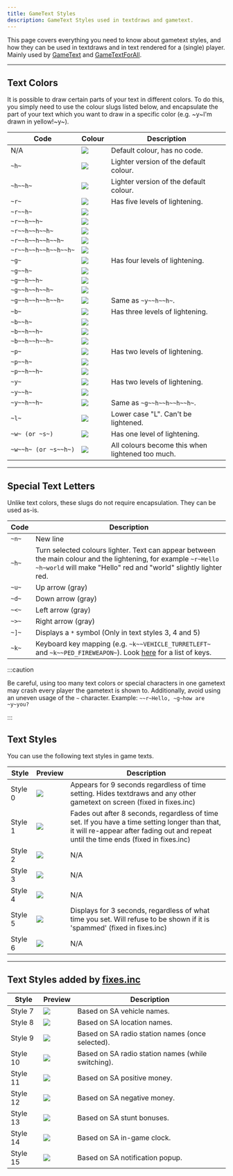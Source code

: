 ```yaml
---
title: GameText Styles
description: GameText Styles used in textdraws and gametext.
---
```


This page covers everything you need to know about gametext styles, and how they can be used in textdraws and in text rendered for a (single) player.
Mainly used by [GameText](../functions/GameTextForPlayer) and [GameTextForAll](../functions/GameTextForAll).

---

## Text Colors

It is possible to draw certain parts of your text in different colors. To do this, you simply need to use the colour slugs listed below, and encapsulate the part of your text which you want to draw in a specific color (e.g. \~y\~I'm drawn in yellow!\~y\~).

| Code                 | Colour                                                              | Description                                      |
| -------------------- | ------------------------------------------------------------------- | ------------------------------------------------ |
| N/A                  | ![](https://assets.open.mp/assets/images/gameTextStyles/-.png)      | Default colour, has no code.                     |
| `~h~`                | ![](https://assets.open.mp/assets/images/gameTextStyles/h.png)      | Lighter version of the default colour.           |
| `~h~~h~`             | ![](https://assets.open.mp/assets/images/gameTextStyles/hh.png)     | Lighter version of the default colour.           |
| `~r~`                | ![](https://assets.open.mp/assets/images/gameTextStyles/r.png)      | Has five levels of lightening.                   |
| `~r~~h~`             | ![](https://assets.open.mp/assets/images/gameTextStyles/rh.png)     |                                                  |
| `~r~~h~~h~`          | ![](https://assets.open.mp/assets/images/gameTextStyles/rhh.png)    |                                                  |
| `~r~~h~~h~~h~`       | ![](https://assets.open.mp/assets/images/gameTextStyles/rhhh.png)   |                                                  |
| `~r~~h~~h~~h~~h~`    | ![](https://assets.open.mp/assets/images/gameTextStyles/rhhhh.png)  |                                                  |
| `~r~~h~~h~~h~~h~~h~` | ![](https://assets.open.mp/assets/images/gameTextStyles/rhhhhh.png) |                                                  |
| `~g~`                | ![](https://assets.open.mp/assets/images/gameTextStyles/g.png)      | Has four levels of lightening.                   |
| `~g~~h~`             | ![](https://assets.open.mp/assets/images/gameTextStyles/gh.png)     |                                                  |
| `~g~~h~~h~`          | ![](https://assets.open.mp/assets/images/gameTextStyles/ghh.png)    |                                                  |
| `~g~~h~~h~~h~`       | ![](https://assets.open.mp/assets/images/gameTextStyles/ghhh.png)   |                                                  |
| `~g~~h~~h~~h~~h~`    | ![](https://assets.open.mp/assets/images/gameTextStyles/ghhhh.png)  | Same as `~y~~h~~h~`.                             |
| `~b~`                | ![](https://assets.open.mp/assets/images/gameTextStyles/b.png)      | Has three levels of lightening.                  |
| `~b~~h~`             | ![](https://assets.open.mp/assets/images/gameTextStyles/bh.png)     |                                                  |
| `~b~~h~~h~`          | ![](https://assets.open.mp/assets/images/gameTextStyles/bhh.png)    |                                                  |
| `~b~~h~~h~~h~`       | ![](https://assets.open.mp/assets/images/gameTextStyles/bhhh.png)   |                                                  |
| `~p~`                | ![](https://assets.open.mp/assets/images/gameTextStyles/p.png)      | Has two levels of lightening.                    |
| `~p~~h~`             | ![](https://assets.open.mp/assets/images/gameTextStyles/ph.png)     |                                                  |
| `~p~~h~~h~`          | ![](https://assets.open.mp/assets/images/gameTextStyles/phh.png)    |                                                  |
| `~y~`                | ![](https://assets.open.mp/assets/images/gameTextStyles/y.png)      | Has two levels of lightening.                    |
| `~y~~h~`             | ![](https://assets.open.mp/assets/images/gameTextStyles/yh.png)     |                                                  |
| `~y~~h~~h~`          | ![](https://assets.open.mp/assets/images/gameTextStyles/yhh.png)    | Same as `~g~~h~~h~~h~~h~`.                       |
| `~l~`                | ![](https://assets.open.mp/assets/images/gameTextStyles/l.png)      | Lower case "L". Can't be lightened.              |
| `~w~ (or ~s~)`       | ![](https://assets.open.mp/assets/images/gameTextStyles/w.png)      | Has one level of lightening.                     |
| `~w~~h~ (or ~s~~h~)` | ![](https://assets.open.mp/assets/images/gameTextStyles/wh.png)     | All colours become this when lightened too much. |

---

## Special Text Letters

Unlike text colors, these slugs do not require encapsulation. They can be used as-is.

| Code  | Description                                                                                                                                                                        |
| ----- | ---------------------------------------------------------------------------------------------------------------------------------------------------------------------------------- |
| `~n~` | New line                                                                                                                                                                           |
| `~h~` | Turn selected colours lighter. Text can appear between the main colour and the lightening, for example `~r~Hello ~h~world` will make "Hello" red and "world" slightly lighter red. |
| `~u~` | Up arrow (gray)                                                                                                                                                                    |
| `~d~` | Down arrow (gray)                                                                                                                                                                  |
| `~<~` | Left arrow (gray)                                                                                                                                                                  |
| `~>~` | Right arrow (gray)                                                                                                                                                                 |
| `~]~` | Displays a `*` symbol (Only in text styles 3, 4 and 5)                                                                                                                             |
| `~k~` | Keyboard key mapping (e.g. `~k~~VEHICLE_TURRETLEFT~` and `~k~~PED_FIREWEAPON~`). Look [here](../resources/keys) for a list of keys.                                                |

:::caution

Be careful, using too many text colors or special characters in one gametext may crash every player the gametext is shown to. Additionally, avoid using an uneven usage of the `~` character. Example: `~~r~Hello, ~g~how are ~y~you?`

:::

## Text Styles

You can use the following text styles in game texts.

| Style   | Preview                                                             | Description                                                                                                                                                                            |
| ------- | ------------------------------------------------------------------- | -------------------------------------------------------------------------------------------------------------------------------------------------------------------------------------- |
| Style 0 | ![](https://assets.open.mp/assets/images/gameTextStyles/style0.png) | Appears for 9 seconds regardless of time setting. Hides textdraws and any other gametext on screen (fixed in fixes.inc)                                                                |
| Style 1 | ![](https://assets.open.mp/assets/images/gameTextStyles/style1.png) | Fades out after 8 seconds, regardless of time set. If you have a time setting longer than that, it will re-appear after fading out and repeat until the time ends (fixed in fixes.inc) |
| Style 2 | ![](https://assets.open.mp/assets/images/gameTextStyles/style2.png) | N/A                                                                                                                                                                                    |
| Style 3 | ![](https://assets.open.mp/assets/images/gameTextStyles/style3.png) | N/A                                                                                                                                                                                    |
| Style 4 | ![](https://assets.open.mp/assets/images/gameTextStyles/style4.png) | N/A                                                                                                                                                                                    |
| Style 5 | ![](https://assets.open.mp/assets/images/gameTextStyles/style5.png) | Displays for 3 seconds, regardless of what time you set. Will refuse to be shown if it is 'spammed' (fixed in fixes.inc)                                                               |
| Style 6 | ![](https://assets.open.mp/assets/images/gameTextStyles/style6.png) | N/A                                                                                                                                                                                    |

---

## Text Styles added by [fixes.inc](https://github.com/pawn-lang/sa-mp-fixes)

| Style    | Preview                                                              | Description                                        |
| -------- | -------------------------------------------------------------------- | -------------------------------------------------- |
| Style 7  | ![](https://assets.open.mp/assets/images/gameTextStyles/style7.png)  | Based on SA vehicle names.                         |
| Style 8  | ![](https://assets.open.mp/assets/images/gameTextStyles/style8.png)  | Based on SA location names.                        |
| Style 9  | ![](https://assets.open.mp/assets/images/gameTextStyles/style9.png)  | Based on SA radio station names (once selected).   |
| Style 10 | ![](https://assets.open.mp/assets/images/gameTextStyles/style10.png) | Based on SA radio station names (while switching). |
| Style 11 | ![](https://assets.open.mp/assets/images/gameTextStyles/style11.png) | Based on SA positive money.                        |
| Style 12 | ![](https://assets.open.mp/assets/images/gameTextStyles/style12.png) | Based on SA negative money.                        |
| Style 13 | ![](https://assets.open.mp/assets/images/gameTextStyles/style13.png) | Based on SA stunt bonuses.                         |
| Style 14 | ![](https://assets.open.mp/assets/images/gameTextStyles/style14.png) | Based on SA in-game clock.                         |
| Style 15 | ![](https://assets.open.mp/assets/images/gameTextStyles/style15.png) | Based on SA notification popup.                    |
